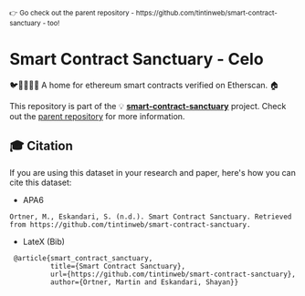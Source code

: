 <sup>
👉 Go check out the parent repository - https://github.com/tintinweb/smart-contract-sanctuary - too! 
</sup>

# Smart Contract Sanctuary - Celo
🐦🌴🌴🌴🦕 A home for ethereum smart contracts verified on Etherscan. 🏠

This repository is part of the 💡 **[smart-contract-sanctuary](https://github.com/tintinweb/smart-contract-sanctuary)** project. Check out the [parent repository](https://github.com/tintinweb/smart-contract-sanctuary) for more information.



## 🎓 Citation

If you are using this dataset in your research and paper, here's how you can cite this dataset: 

- APA6
```
Ortner, M., Eskandari, S. (n.d.). Smart Contract Sanctuary. Retrieved from https://github.com/tintinweb/smart-contract-sanctuary.
```

- LateX (Bib)
```
 @article{smart_contract_sanctuary, 
          title={Smart Contract Sanctuary}, 
          url={https://github.com/tintinweb/smart-contract-sanctuary}, 
          author={Ortner, Martin and Eskandari, Shayan}} 
 ```
